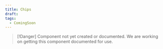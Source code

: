 ```yaml
---
title: Chips
draft: 
tags:
  - ComingSoon
---
```

> [!Danger] Component not yet created or documented.
> We are working on getting this component documented for use.

